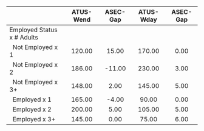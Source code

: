 
|                      |    ATUS-Wend |     ASEC-Gap |    ATUS-Wday |     ASEC-Gap |
| -------------------- | :----------: | :----------: | :----------: | :----------: |
| Employed Status x # Adults |              |              |              |              |
| &nbsp;&nbsp;Not Employed x 1 |       120.00 |        15.00 |       170.00 |         0.00 |
| &nbsp;&nbsp;Not Employed x 2 |       186.00 |       -11.00 |       230.00 |         3.00 |
| &nbsp;&nbsp;Not Employed x 3+ |       148.00 |         2.00 |       145.00 |         5.00 |
| &nbsp;&nbsp;Employed x 1 |       165.00 |        -4.00 |        90.00 |         0.00 |
| &nbsp;&nbsp;Employed x 2 |       200.00 |         5.00 |       105.00 |         5.00 |
| &nbsp;&nbsp;Employed x 3+ |       145.00 |         0.00 |        75.00 |         6.00 |

